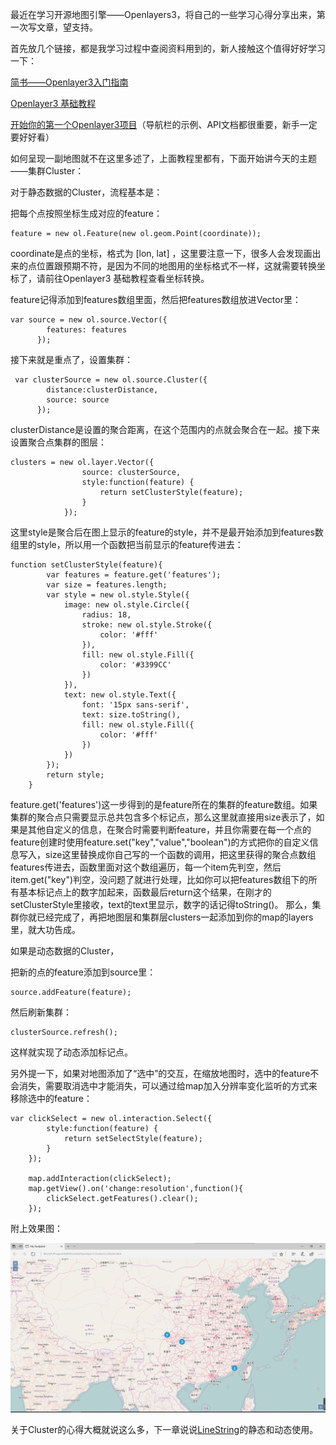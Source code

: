 最近在学习开源地图引擎——Openlayers3，将自己的一些学习心得分享出来，第一次写文章，望支持。

首先放几个链接，都是我学习过程中查阅资料用到的，新人接触这个值得好好学习一下：

[简书——Openlayer3入门指南](https://www.jianshu.com/p/6785e755fa0d)

[Openlayer3 基础教程](http://anzhihun.coding.me/ol3-primer/index.html)

[开始你的第一个Openlayer3项目](http://openlayers.org/en/latest/doc/quickstart.html)（导航栏的示例、API文档都很重要，新手一定要好好看）

如何呈现一副地图就不在这里多述了，上面教程里都有，下面开始讲今天的主题——集群Cluster：

对于静态数据的Cluster，流程基本是：

把每个点按照坐标生成对应的feature：
````
feature = new ol.Feature(new ol.geom.Point(coordinate));
````

coordinate是点的坐标，格式为 [lon, lat] ，这里要注意一下，很多人会发现画出来的点位置跟预期不符，是因为不同的地图用的坐标格式不一样，这就需要转换坐标了，请前往Openlayer3 基础教程查看坐标转换。

feature记得添加到features数组里面，然后把features数组放进Vector里：
````
var source = new ol.source.Vector({
        features: features
      });
````

接下来就是重点了，设置集群：
````
 var clusterSource = new ol.source.Cluster({
        distance:clusterDistance,
        source: source
      });
````

clusterDistance是设置的聚合距离，在这个范围内的点就会聚合在一起。接下来设置聚合点集群的图层：
````
clusters = new ol.layer.Vector({
    			source: clusterSource,
    			style:function(feature) {
    				return setClusterStyle(feature);
    			}
    		});
````

这里style是聚合后在图上显示的feature的style，并不是最开始添加到features数组里的style，所以用一个函数把当前显示的feature传进去：
````
function setClusterStyle(feature){
    	var features = feature.get('features');
    	var size = features.length;
    	var style = new ol.style.Style({
    		image: new ol.style.Circle({
    			radius: 18,
    			stroke: new ol.style.Stroke({
    				color: '#fff'
    			}),
    			fill: new ol.style.Fill({
    				color: '#3399CC'
    			})
    		}),
    		text: new ol.style.Text({
    			font: '15px sans-serif',
    			text: size.toString(),
    			fill: new ol.style.Fill({
    				color: '#fff'
    			})
    		})
    	});
    	return style;
    }
````

feature.get('features')这一步得到的是feature所在的集群的feature数组。如果集群的聚合点只需要显示总共包含多个标记点，那么这里就直接用size表示了，如果是其他自定义的信息，在聚合时需要判断feature，并且你需要在每一个点的feature创建时使用feature.set("key","value","boolean")的方式把你的自定义信息写入，size这里替换成你自己写的一个函数的调用，把这里获得的聚合点数组features传进去，函数里面对这个数组遍历，每一个item先判空，然后item.get("key")判空，没问题了就进行处理，比如你可以把features数组下的所有基本标记点上的数字加起来，函数最后return这个结果，在刚才的setClusterStyle里接收，text的text里显示，数字的话记得toString()。
那么，集群你就已经完成了，再把地图层和集群层clusters一起添加到你的map的layers里，就大功告成。

如果是动态数据的Cluster，

把新的点的feature添加到source里：
````
source.addFeature(feature);
````

然后刷新集群：
````
clusterSource.refresh();
````

这样就实现了动态添加标记点。

另外提一下，如果对地图添加了“选中”的交互，在缩放地图时，选中的feature不会消失，需要取消选中才能消失，可以通过给map加入分辨率变化监听的方式来移除选中的feature：
````
var clickSelect = new ol.interaction.Select({
    	style:function(feature) {
    		return setSelectStyle(feature);
    	}
    });

    map.addInteraction(clickSelect);
    map.getView().on('change:resolution',function(){
    	clickSelect.getFeatures().clear();
    });
````

附上效果图：

![](https://github.com/13608089849/Openlayer3-Cluster/blob/master/image/cluster.png)

关于Cluster的心得大概就说这么多，下一章说说[LineString](https://github.com/13608089849/Openlayer3-LineString)的静态和动态使用。

